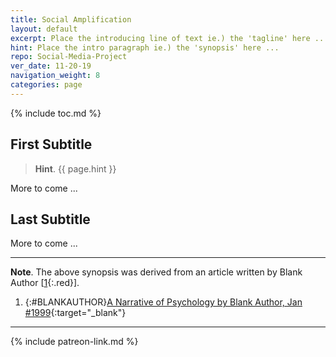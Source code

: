 ```yaml
---
title: Social Amplification
layout: default
excerpt: Place the introducing line of text ie.) the 'tagline' here ...
hint: Place the intro paragraph ie.) the 'synopsis' here ...
repo: Social-Media-Project
ver_date: 11-20-19
navigation_weight: 8
categories: page
---
```

{% include toc.md %}

## First Subtitle

> **Hint**. {{ page.hint }}

More to come ...

## Last Subtitle

More to come ...

***

**Note**. The above synopsis was derived from an article written by Blank Author [[1](#BLANKAUTHOR){:.red}].

1. {:#BLANKAUTHOR}[A Narrative of Psychology by Blank Author, Jan #1999](http://cowles.yale.edu/sites/default/files/files/pub/d20/d2069.pdf){:target="_blank"}

***

{% include patreon-link.md %}
